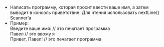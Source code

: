  - Написать программу, которая просит ввести ваше имя, а
затем выводит в консоль приветствие. Для чтения
использовать nextLine() Scanner’а
 - Пример:  
Введите ваше имя: // это печатает программа  
Павел // это ввожу я  
Привет, Павел! // это печатает программа
